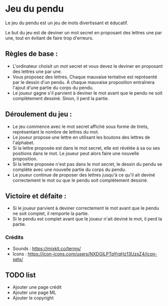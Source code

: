 # Jeu du pendu 

Le jeu du pendu est un jeu de mots divertissant et éducatif.

Le but du jeu est de deviner un mot secret en proposant des lettres une par une, tout en évitant de faire trop d'erreurs.

## Règles de base :

- L'ordinateur choisit un mot secret et vous devez le deviner en proposant des lettres une par une.
- Vous proposez des lettres. Chaque mauvaise tentative est représenté par le dessin d'un pendu. À chaque mauvaise proposition entraînera l'ajout d'une partie du corps du pendu.
- Le joueur gagne s'il parvient à deviner le mot avant que le pendu ne soit complètement dessiné. Sinon, il perd la partie.


## Déroulement du jeu :

- Le jeu commence avec le mot secret affiché sous forme de tirets, représentant le nombre de lettres du mot.
- Le joueur propose une lettre en utilisant les boutons des lettres de l'alphabet.
- Si la lettre proposée est dans le mot secret, elle est révélée à sa ou ses positions dans le mot. Le joueur peut alors faire une nouvelle proposition.
- Si la lettre proposée n'est pas dans le mot secret, le dessin du pendu se complète avec une nouvelle partie du corps du pendu.
- Le joueur continue de proposer des lettres jusqu'à ce qu'il ait deviné correctement le mot ou que le pendu soit complètement dessiné.

## Victoire et défaite :

- Si le joueur parvient à deviner correctement le mot avant que le pendu ne soit complet, il remporte la partie.
- Si le pendu est complet avant que le joueur n'ait deviné le mot, il perd la partie.


### Crédits

- Sounds : https://mixkit.co/terms/
- Icons : https://icon-icons.com/users/NXDGlLPTpYrqHz13UzsZ4/icon-sets/

## TODO list

- Ajouter une page crédit
- Ajouter une page ML
- Ajouter le copyright